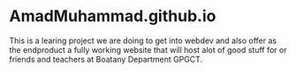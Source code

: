 # AmadMuhammad.github.io

This is a learing project we are doing to get into webdev and also offer as the endproduct a fully working website that will host alot of good stuff for or friends and teachers at
Boatany Department GPGCT. 
